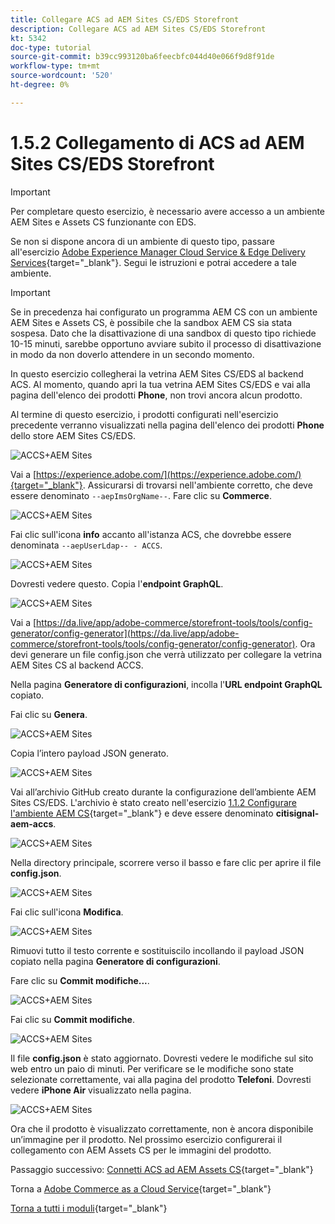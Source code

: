 ```yaml
---
title: Collegare ACS ad AEM Sites CS/EDS Storefront
description: Collegare ACS ad AEM Sites CS/EDS Storefront
kt: 5342
doc-type: tutorial
source-git-commit: b39cc993120ba6feecbfc044d40e066f9d8f91de
workflow-type: tm+mt
source-wordcount: '520'
ht-degree: 0%

---
```


# 1.5.2 Collegamento di ACS ad AEM Sites CS/EDS Storefront

>[!IMPORTANT]
>
>Per completare questo esercizio, è necessario avere accesso a un ambiente AEM Sites e Assets CS funzionante con EDS.
>
>Se non si dispone ancora di un ambiente di questo tipo, passare all&#39;esercizio [Adobe Experience Manager Cloud Service &amp; Edge Delivery Services](./../../../modules/asset-mgmt/module2.1/aemcs.md){target="_blank"}. Segui le istruzioni e potrai accedere a tale ambiente.

>[!IMPORTANT]
>
>Se in precedenza hai configurato un programma AEM CS con un ambiente AEM Sites e Assets CS, è possibile che la sandbox AEM CS sia stata sospesa. Dato che la disattivazione di una sandbox di questo tipo richiede 10-15 minuti, sarebbe opportuno avviare subito il processo di disattivazione in modo da non doverlo attendere in un secondo momento.

In questo esercizio collegherai la vetrina AEM Sites CS/EDS al backend ACS. Al momento, quando apri la tua vetrina AEM Sites CS/EDS e vai alla pagina dell&#39;elenco dei prodotti **Phone**, non trovi ancora alcun prodotto.

Al termine di questo esercizio, i prodotti configurati nell&#39;esercizio precedente verranno visualizzati nella pagina dell&#39;elenco dei prodotti **Phone** dello store AEM Sites CS/EDS.

![ACCS+AEM Sites](./images/accsaemsites0.png)

Vai a [https://experience.adobe.com/](https://experience.adobe.com/){target="_blank"}. Assicurarsi di trovarsi nell&#39;ambiente corretto, che deve essere denominato `--aepImsOrgName--`. Fare clic su **Commerce**.

![ACCS+AEM Sites](./images/accsaemsites1.png)

Fai clic sull&#39;icona **info** accanto all&#39;istanza ACS, che dovrebbe essere denominata `--aepUserLdap-- - ACCS`.

![ACCS+AEM Sites](./images/accsaemsites2.png)

Dovresti vedere questo. Copia l&#39;**endpoint GraphQL**.

![ACCS+AEM Sites](./images/accsaemsites3.png)

Vai a [https://da.live/app/adobe-commerce/storefront-tools/tools/config-generator/config-generator](https://da.live/app/adobe-commerce/storefront-tools/tools/config-generator/config-generator). Ora devi generare un file config.json che verrà utilizzato per collegare la vetrina AEM Sites CS al backend ACCS.

Nella pagina **Generatore di configurazioni**, incolla l&#39;**URL endpoint GraphQL** copiato.

Fai clic su **Genera**.

![ACCS+AEM Sites](./images/accsaemsites4.png)

Copia l’intero payload JSON generato.

![ACCS+AEM Sites](./images/accsaemsites5.png)

Vai all’archivio GitHub creato durante la configurazione dell’ambiente AEM Sites CS/EDS. L&#39;archivio è stato creato nell&#39;esercizio [1.1.2 Configurare l&#39;ambiente AEM CS](./../../../modules/asset-mgmt/module2.1/ex3.md){target="_blank"} e deve essere denominato **citisignal-aem-accs**.

![ACCS+AEM Sites](./images/accsaemsites6.png)

Nella directory principale, scorrere verso il basso e fare clic per aprire il file **config.json**.

![ACCS+AEM Sites](./images/accsaemsites7.png)

Fai clic sull&#39;icona **Modifica**.

![ACCS+AEM Sites](./images/accsaemsites8.png)

Rimuovi tutto il testo corrente e sostituiscilo incollando il payload JSON copiato nella pagina **Generatore di configurazioni**.

Fare clic su **Commit modifiche...**.

![ACCS+AEM Sites](./images/accsaemsites9.png)

Fai clic su **Commit modifiche**.

![ACCS+AEM Sites](./images/accsaemsites10.png)

Il file **config.json** è stato aggiornato. Dovresti vedere le modifiche sul sito web entro un paio di minuti. Per verificare se le modifiche sono state selezionate correttamente, vai alla pagina del prodotto **Telefoni**. Dovresti vedere **iPhone Air** visualizzato nella pagina.

![ACCS+AEM Sites](./images/accsaemsites11.png)

Ora che il prodotto è visualizzato correttamente, non è ancora disponibile un’immagine per il prodotto. Nel prossimo esercizio configurerai il collegamento con AEM Assets CS per le immagini del prodotto.

Passaggio successivo: [Connetti ACS ad AEM Assets CS](./ex3.md){target="_blank"}

Torna a [Adobe Commerce as a Cloud Service](./accs.md){target="_blank"}

[Torna a tutti i moduli](./../../../overview.md){target="_blank"}
